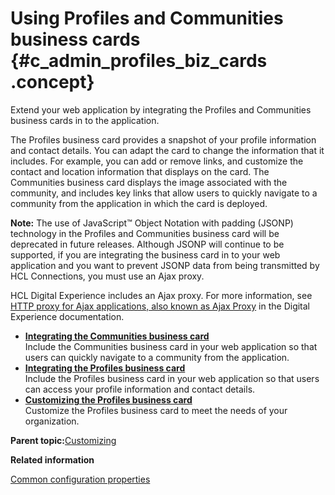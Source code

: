 # Using Profiles and Communities business cards {#c_admin_profiles_biz_cards .concept}

Extend your web application by integrating the Profiles and Communities business cards in to the application.

The Profiles business card provides a snapshot of your profile information and contact details. You can adapt the card to change the information that it includes. For example, you can add or remove links, and customize the contact and location information that displays on the card. The Communities business card displays the image associated with the community, and includes key links that allow users to quickly navigate to a community from the application in which the card is deployed.

**Note:** The use of JavaScript™ Object Notation with padding \(JSONP\) technology in the Profiles and Communities business card will be deprecated in future releases. Although JSONP will continue to be supported, if you are integrating the business card in to your web application and you want to prevent JSONP data from being transmitted by HCL Connections, you must use an Ajax proxy.

HCL Digital Experience includes an Ajax proxy. For more information, see [HTTP proxy for Ajax applications, also known as Ajax Proxy](https://help.hcltechsw.com/digital-experience/8.5/dev-portlet/outbhttp_httproxy_4_ajax_apps.html) in the Digital Experience documentation.

-   **[Integrating the Communities business card](../admin/t_admin_communities_include_biz_card.md)**  
Include the Communities business card in your web application so that users can quickly navigate to a community from the application.
-   **[Integrating the Profiles business card](../customize/t_admin_profiles_include_biz_card.md)**  
Include the Profiles business card in your web application so that users can access your profile information and contact details.
-   **[Customizing the Profiles business card](../customize/c_admin_profiles_customize_biz_card_links.md)**  
Customize the Profiles business card to meet the needs of your organization.

**Parent topic:**[Customizing](../customize/c_customize_overview.md)

**Related information**  


[Common configuration properties](../admin/r_admin_common_props.md)

